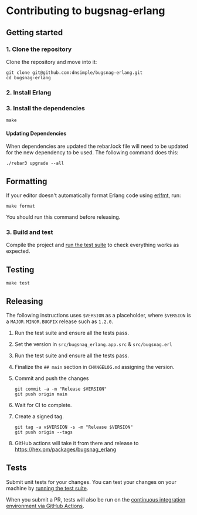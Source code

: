 # Contributing to bugsnag-erlang

## Getting started

### 1. Clone the repository

Clone the repository and move into it:

```shell
git clone git@github.com:dnsimple/bugsnag-erlang.git
cd bugsnag-erlang
```

### 2. Install Erlang

### 3. Install the dependencies

```shell
make
```

#### Updating Dependencies

When dependencies are updated the rebar.lock file will need to be updated for the new dependency to be used. The following command does this:

```shell
./rebar3 upgrade --all
```

## Formatting

If your editor doesn't automatically format Erlang code using [erlfmt](https://github.com/WhatsApp/erlfmt), run:

```shell
make format
```

You should run this command before releasing.

### 3. Build and test

Compile the project and [run the test suite](#testing) to check everything works as expected.

## Testing

```shell
make test
```

## Releasing

The following instructions uses `$VERSION` as a placeholder, where `$VERSION` is a `MAJOR.MINOR.BUGFIX` release such as `1.2.0`.

1. Run the test suite and ensure all the tests pass.

1. Set the version in `src/bugsnag_erlang.app.src` & `src/bugsnag.erl`

1. Run the test suite and ensure all the tests pass.

1. Finalize the `## main` section in `CHANGELOG.md` assigning the version.

1. Commit and push the changes

    ```shell
    git commit -a -m "Release $VERSION"
    git push origin main
    ```

1. Wait for CI to complete.

1. Create a signed tag.

    ```shell
    git tag -a v$VERSION -s -m "Release $VERSION"
    git push origin --tags
    ```

1. GitHub actions will take it from there and release to <https://hex.pm/packages/bugsnag_erlang>

## Tests

Submit unit tests for your changes. You can test your changes on your machine by [running the test suite](#testing).

When you submit a PR, tests will also be run on the [continuous integration environment via GitHub Actions](https://github.com/dnsimple/dnsimple-ruby/actions/workflows/ci.yml).
